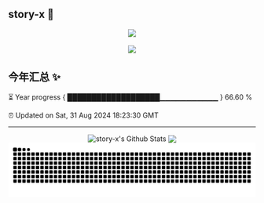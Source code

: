 
## story-x  👋
<p align="center"><img src="https://github.com/story-x/story-x/blob/master/gif/RThN0hOS2GO4M.gif" /></p>

<p align="center"><img src="https://profile-counter.glitch.me/story-x/count.svg" /></p>
</a>


## 今年汇总 ✨

⏳ Year progress { ███████████████████▁▁▁▁▁▁▁▁▁▁▁ } 66.60 %

⏰ Updated on Sat, 31 Aug 2024 18:23:30 GMT

---
<p align="center">
<img align="center" src="https://stats.guss.gay/api?username=story-x&show_icons=true&count_private=true&include_all_commits=true&line_height=21" alt="story-x's Github Stats" />
<img align="center" src="https://stats.guss.gay/api/top-langs/?username=story-x&hide_langs_below=1&theme=default&line_height=27&layout=compact" />
<picture>
<source media="(prefers-color-scheme: dark)" srcset="https://raw.githubusercontent.com/story-x/story-x/output/github-contribution-grid-snake-dark.svg">
<source media="(prefers-color-scheme: light)" srcset="https://raw.githubusercontent.com/story-x/story-x/output/github-contribution-grid-snake.svg">
<img alt="github contribution grid snake animation" src="https://raw.githubusercontent.com/story-x/story-x/output/github-contribution-grid-snake.svg">
</picture>
</p>

